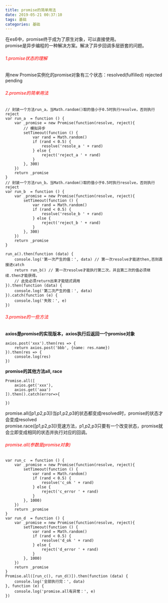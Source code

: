 ```yaml
---
title: promise的简单用法
date: 2019-05-21 00:37:10
tags: 基础
categories: 基础
---
```


在es6中，promise终于成为了原生对象，可以直接使用。<br>
promise是异步编程的一种解决方案。解决了异步回调多层嵌套的问题。<br>
###### <font color=red>1.promise状态的理解</font>
用new Promise实例化的promise对象有三个状态：resolved(fulfilled) rejected pending

###### <font color=red>2.promise的简单用法</font>

```
// 封装一个方法run_a，当Math.random()取的值小于0.5时执行resolve，否则执行reject
var run_a  = function () {
    var _promise = new Promise(function(resolve, reject){
        // 模拟异步
        setTimeout(function () {
            var rand = Math.random()
            if (rand < 0.5) {
                resolve('resole_a ' + rand)
            } else {
                reject('reject_a ' + rand)
            }
        }, 300)
    })
    return _promise
}
// 封装一个方法run_b，当Math.random()取的值小于0.5时执行resolve，否则执行reject
var run_b  = function () {
    var _promise = new Promise(function(resolve, reject){
        setTimeout(function () {
            var rand = Math.random()
            if (rand < 0.5) {
                resolve('resole_b ' + rand)
            } else {
                reject('reject_b ' + rand)
            }
        }, 300)
    })
    return _promise
}

run_a().then(function (data) {
    console.log('第一次产生的值：', data) // 第一次resolve才能进then,否则直接进catch
    return run_b() // 第一次resolve才能执行第二次，并且第二次的值必须继续.then才能获得。
    // 此处必须return出来才能链式调用
}).then(function (data) {
    console.log('第二次产生的值：', data)
}).catch(function (e) {
    console.log('失败：', e)
})
```
###### <font color=red>3.promise的一些方法</font>

**axios是promise的实现版本，axios执行后返回一个promise对象**

```
axios.post('xxx').then(res => {
    return axios.post('bbb', {name: res.name})
}).then(res => {
    console.log(res)
})
```

**promise的其他方法all, race**

```
Promise.all([
    axios.get('xxx'),
    axios.get('aaa')
]).then().catch(error=>{
    
})
```
promise.all([p1,p2,p3])当p1,p2,p3的状态都变成resolved时，promise的状态才会变成resolved<br>
promise.race([p1,p2,p3])竞速方法，p1,p2,p3只要有一个改变状态，promise就会立即变成相同的状态并执行对应的回调。


###### <font color=red>promise.all(参数是promise对象)</font>

```
var run_c  = function () {
    var _promise = new Promise(function(resolve, reject){
        setTimeout(function () {
            var rand = Math.random()
            if (rand < 0.5) {
                resolve('c_ok ' + rand)
            } else {
                reject('c_error ' + rand)
            }
        }, 1000)
    })
    return _promise
}
var run_d  = function () {
    var _promise = new Promise(function(resolve, reject){
        setTimeout(function () {
            var rand = Math.random()
            if (rand < 0.5) {
                resolve('d_ok ' + rand)
            } else {
                reject('d_error ' + rand)
            }
        }, 1000)
    })
    return _promise
}
Promise.all([run_c(), run_d()]).then(function (data) {
    console.log('全部执行完：', data)
}, function (e) {
    console.log('promise.all有异常：', e)
})
```

